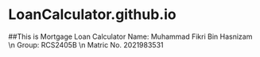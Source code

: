 # LoanCalculator.github.io

##This is Mortgage Loan Calculator
Name: Muhammad Fikri Bin Hasnizam \n
Group: RCS2405B \n
Matric No. 2021983531
